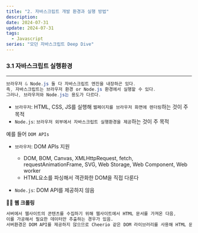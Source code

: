 ```yaml
---
title: "2. 자바스크립트 개발 환경과 실행 방법"
description:
date: 2024-07-31
update: 2024-07-31
tags:
  - Javascript
series: "모던 자바스크립트 Deep Dive"
---
```


### 3.1 자바스크립트 실행환경

---

```cs
브라우저 & Node.js 둘 다 자바스크립트 엔진을 내장하곤 있다.
즉, 자바스크립트는 브라우저 환경 or Node.js 환경에서 실행할 수 있다.
그러나, 브라우저와 Node.js는 용도가 다르다.
```

- `브라우저`: HTML, CSS, JS를 실행해 `웹페이지를 브라우저 화면에 렌더링`하는 것이 주 목적
- `Node.js`: `브라우저 외부에서 자바스크립트 실행환경을 제공`하는 것이 주 목적

예를 들어 `DOM APIs`

- `브라우저`: DOM APIs 지원

  - DOM, BOM, Canvas, XMLHttpRequest, fetch, requestAnimationFrame, SVG, Web Storage, Web Component, Web worker
  - HTML요소를 파싱해서 객관화한 DOM을 직접 다룬다

- `Node.js`: DOM API를 제공하지 않음

✍🏻 **웹 크롤링**

```s
서버에서 웹사이트의 콘텐츠를 수집하기 위해 웹사이트에서 HTML 문서를 가져온 다음,
이를 가공해서 필요한 데이터만 추출하는 경우가 있음.
서버환경은 DOM API를 제공하지 않으므로 Cheerio 같은 DOM 라이브러리를 사용해 HTML 문서를 가공하기도 함
```
